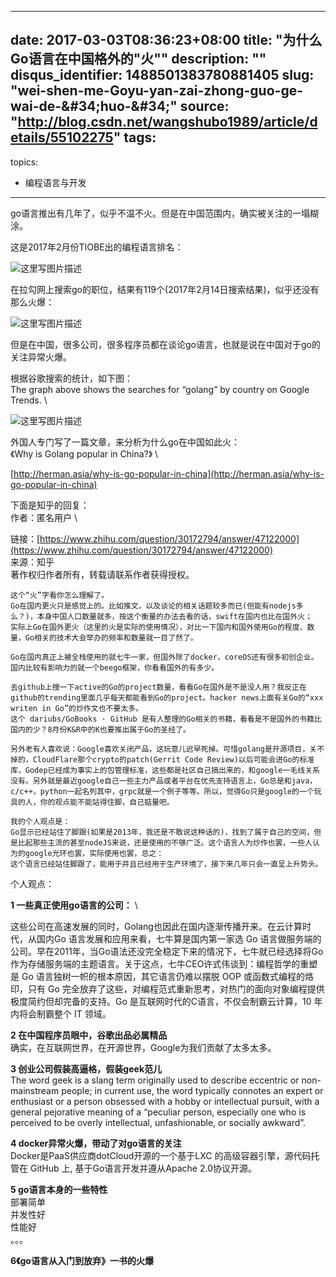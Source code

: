 
---
date: 2017-03-03T08:36:23+08:00
title: "为什么Go语言在中国格外的&#34;火&#34;"
description: ""
disqus_identifier: 1488501383780881405
slug: "wei-shen-me-Goyu-yan-zai-zhong-guo-ge-wai-de-&amp;#34;huo-&amp;#34;"
source: "http://blog.csdn.net/wangshubo1989/article/details/55102275"
tags: 
-  
topics:
- 编程语言与开发
---

go语言推出有几年了，似乎不温不火。但是在中国范围内，确实被关注的一塌糊涂。

这是2017年2月份TIOBE出的编程语言排名：

![这里写图片描述](https://static.yushuangqi.com/blog/2017/0303081604yyeghltmjxt.png)

在拉勾网上搜索go的职位，结果有119个(2017年2月14日搜索结果)，似乎还没有那么火爆：

![这里写图片描述](https://static.yushuangqi.com/blog/2017/03030816043ar4ljq1c11.png)

但是在中国，很多公司，很多程序员都在谈论go语言，也就是说在中国对于go的关注异常火爆。

根据谷歌搜索的统计，如下图： \
 The graph above shows the searches for “golang” by country on Google
Trends. \

![这里写图片描述](https://static.yushuangqi.com/blog/2017/0303081604i2dl1kq4wh1.png)

外国人专门写了一篇文章，来分析为什么go在中国如此火： \
 《Why is Golang popular in China?》 \

[http://herman.asia/why-is-go-popular-in-china](http://herman.asia/why-is-go-popular-in-china)

下面是知乎的回复： \
 作者：匿名用户 \

链接：[https://www.zhihu.com/question/30172794/answer/47122000](https://www.zhihu.com/question/30172794/answer/47122000)
\
 来源：知乎 \
 著作权归作者所有，转载请联系作者获得授权。

``` {.prettyprint}
这个“火”字看你怎么理解了。
Go在国内更火只是感觉上的。比如推文，以及谈论的相关话题较多而已(但能有nodejs多么？)，本身中国人口数量就多，按这个衡量的办法去看的话，swift在国内也比在国外火；
实际上Go在国外更火（这里的火是实际的使用情况），对比一下国内和国外使用Go的程度、数量，Go相关的技术大会举办的频率和数量就一目了然了。

Go在国内真正上被全栈使用的就七牛一家，但国外除了docker，coreOS还有很多初创企业。
国内比较有影响力的就一个beego框架，你看看国外的有多少。

去github上搜一下active的Go的project数量，看看Go在国外是不是没人用？我反正在github的trending里面几乎每天都能看到Go的project。hacker news上面有关Go的“xxx writen in Go”的炒作文也不要太多。
这个 dariubs/GoBooks · GitHub 是有人整理的Go相关的书籍，看看是不是国外的书籍比国内的少？8月份K&R中的K也要推出属于Go的圣经了。

另外老有人喜欢说：Google喜欢关闭产品，这玩意儿迟早死掉。可惜golang是开源项目，关不掉的，CloudFlare那个crypto的patch(Gerrit Code Review)以后可能会进Go的标准库，Godep已经成为事实上的包管理标准，这些都是社区自己搞出来的，和google一毛线关系没有。另外就是最近google自己一些主力产品或者平台在优先支持语言上，Go总是和java，c/c++，python一起名列其中，grpc就是一个例子等等。所以，觉得Go只是google的一个玩具的人，你的观点能不能站得住脚，自己掂量吧。

我的个人观点是：
Go显示已经站住了脚跟(如果是2013年，我还是不敢说这种话的)，找到了属于自己的空间，但是比起那些主流的甚至nodeJS来说，还是使用的不够广泛。这个语言人为炒作也罢，一些人认为的google光环也罢，实际使用也罢，总之：
这个语言已经站住脚跟了，能用于并且已经用于生产环境了，接下来几年只会一直呈上升势头。
```

个人观点：

**1 一些真正使用go语言的公司：** \

这些公司在高速发展的同时，Golang也因此在国内逐渐传播开来。在云计算时代，从国内Go
语言发展和应用来看，七牛算是国内第一家选 Go
语言做服务端的公司。早在2011年，当Go语法还没完全稳定下来的情况下，七牛就已经选择将Go作为存储服务端的主题语言。关于这点，七牛CEO许式伟谈到：编程哲学的重塑是
Go 语言独树一帜的根本原因，其它语言仍难以摆脱 OOP
或函数式编程的烙印，只有 Go
完全放弃了这些，对编程范式重新思考，对热门的面向对象编程提供极度简约但却完备的支持。Go
是互联网时代的C语言，不仅会制霸云计算，10 年内将会制霸整个 IT 领域。

**2 在中国程序员眼中，谷歌出品必属精品** \
 确实，在互联网世界，在开源世界，Google为我们贡献了太多太多。

**3 创业公司假装高逼格，假装geek范儿** \
 The word geek is a slang term originally used to describe eccentric or
non-mainstream people; in current use, the word typically connotes an
expert or enthusiast or a person obsessed with a hobby or intellectual
pursuit, with a general pejorative meaning of a “peculiar person,
especially one who is perceived to be overly intellectual,
unfashionable, or socially awkward”.

**4 docker异常火爆，带动了对go语言的关注** \
 Docker是PaaS供应商dotCloud开源的一个基于LXC
的高级容器引擎，源代码托管在 GitHub 上, 基于Go语言开发并遵从Apache
2.0协议开源。

**5 go语言本身的一些特性** \
 部署简单 \
 并发性好 \
 性能好 \
 。。。

**6《go语言从入门到放弃》一书的火爆**

